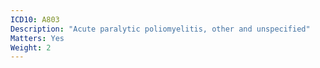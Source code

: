 ```yaml
---
ICD10: A803
Description: "Acute paralytic poliomyelitis, other and unspecified"
Matters: Yes
Weight: 2
---
```


